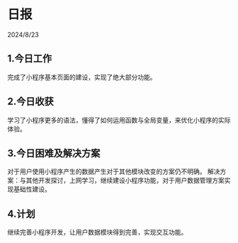 # 日报 
2024/8/23  

## 1.今日工作
完成了小程序基本页面的建设，实现了绝大部分功能。
## 2.今日收获
学习了小程序更多的语法，懂得了如何运用函数与全局变量，来优化小程序的实际体验。
## 3.今日困难及解决方案
对于用户使用小程序产生的数据产生对于其他模块改变的方案仍不明确。
解决方案：与其他开发探讨，上网学习，继续建设小程序功能，对于用户数据管理方案实现基础性建设。
## 4.计划
继续完善小程序开发，让用户数据模块得到完善，实现交互功能。